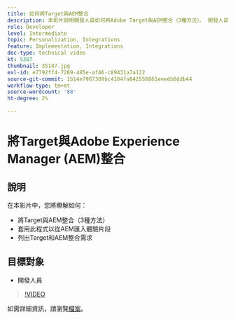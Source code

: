 ```yaml
---
title: 如何將Target與AEM整合
description: 本影片說明開發人員如何將Adobe Target與AEM整合（3種方法）。 開發人員將瞭解如何套用流程從AEM匯入體驗片段，並瞭解Target和AEM整合需求。
role: Developer
level: Intermediate
topic: Personalization, Integrations
feature: Implementation, Integrations
doc-type: technical video
kt: 5387
thumbnail: 35147.jpg
exl-id: e7792ff4-7289-485e-af46-c89431a7a122
source-git-commit: 1b14e7987309bc4104fa842558861eeedb0ddb44
workflow-type: tm+mt
source-wordcount: '88'
ht-degree: 2%

---
```


# 將Target與Adobe Experience Manager (AEM)整合

## 說明

在本影片中，您將瞭解如何：

* 將Target與AEM整合（3種方法）
* 套用此程式以從AEM匯入體驗片段
* 列出Target和AEM整合需求

## 目標對象

* 開發人員

>[!VIDEO](https://video.tv.adobe.com/v/35147/?quality=12)

如需詳細資訊，請瀏覽[檔案](https://experienceleague.adobe.com/docs/target/using/experiences/offers/aem-experience-fragments.html?lang=en)。
